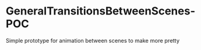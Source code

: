 # GeneralTransitionsBetweenScenes-POC
 Simple prototype for animation between scenes to make more pretty
